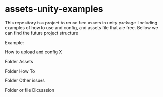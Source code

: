 # assets-unity-examples

This repository is a project to reuse free assets in unity package. Including examples of how to use and config, and assets file that are free. Bellow we can find the future project structure

Example:

How to upload and config X

Folder Assets

Folder How To

Folder Other issues

Folder or file Dicusssion
